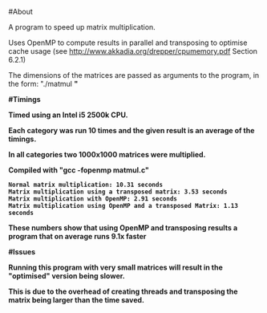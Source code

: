 #About


A program to speed up matrix multiplication.


Uses OpenMP to compute results in parallel and transposing to optimise cache usage (see http://www.akkadia.org/drepper/cpumemory.pdf Section 6.2.1)


The dimensions of the matrices are passed as arguments to the program, in the form: "./matmul <A rows> <A cols> <B rows> <B cols>"


#Timings

Timed using an Intel i5 2500k CPU.


Each category was run 10 times and the given result is an average of the timings.


In all categories two 1000x1000 matrices were multiplied.


Compiled with "gcc -fopenmp matmul.c"


	Normal matrix multiplication: 10.31 seconds
	Matrix multiplication using a transposed matrix: 3.53 seconds
	Matrix multiplication with OpenMP: 2.91 seconds
	Matrix multiplication using OpenMP and a transposed Matrix: 1.13 seconds


These numbers show that using OpenMP and transposing results a program that on average runs 9.1x faster

#Issues

Running this program with very small matrices will result in the "optimised" version being slower.


This is due to the overhead of creating threads and transposing the matrix being larger than the time saved.




